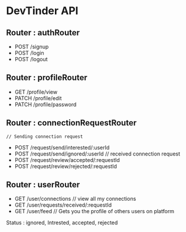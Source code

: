 # DevTinder API

## Router : authRouter
- POST /signup
- POST /login 
- POST /logout

 ## Router : profileRouter
- GET /profile/view
- PATCH /profile/edit
- PATCH /profile/password

 ## Router : connectionRequestRouter
    // Sending connection request 
- POST /request/send/interested/:userId
- POST /request/send/ignored/:userId
    // received connection request 
- POST /request/review/accepted/:requestId
- POST /request/review/rejected/:requestId

 ## Router : userRouter
- GET /user/connections    // view all my connections
- GET /user/requests/received/:requestId
- GET /user/feed          // Gets you the profile of others users on platform  


Status : ignored, Intrested, accepted, rejected
